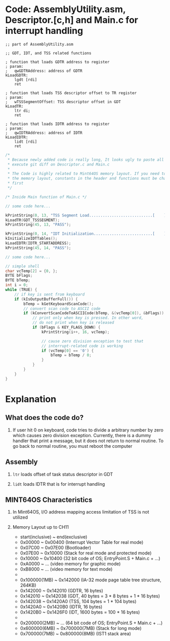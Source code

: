 # Code: AssemblyUtility.asm, Descriptor.[c,h] and Main.c for interrupt handling

```Assembly
;; part of AssemblyUtility.asm

;; GDT, IDT, and TSS related functions

; function that loads GDTR address to register
; param: 
;   qwGDTRAddress: address of GDTR
kLoadGDTR:
    lgdt [rdi]
    ret

; function that loads TSS descriptor offset to TR register
; param:
;   wTSSSegmentOffset: TSS descriptor offset in GDT
kLoadTR:
    ltr di;
    ret

; function that loads IDTR address to register
; param:
;   qwIDTRAddress: address of IDTR
kLoadIDTR:
    lidt [rdi]
    ret
```

```c
/*
 * Because newly added code is really long, It looks ugly to paste all here.
 * execute git diff on Descriptor.c and Main.c
 * 
 * The Code is highly related to Mint64OS memory layout. If you need to change
 * the memory layout, constants in the header and functions must be changed
 * first 
 */
```

```c
/* Inside Main function of Main.c */

// some code here...

kPrintString(0, 13, "TSS Segment Load............................[    ]");
kLoadTR(GDT_TSSSEGMENT);
kPrintString(45, 13, "PASS");

kPrintString(0, 14, "IDT Initialization..........................[    ]");
kInitializeIDTTables();
kLoadIDTR(IDTR_STARTADDRESS);
kPrintString(45, 14, "PASS");

// some code here...

// simple shell
char vcTemp[2] = {0, };
BYTE bFlags;
BYTE bTemp;
int i = 0; 
while (TRUE) {
    // if key is sent from keyboard
    if (kIsOutputBufferFull()) {
        bTemp = kGetKeyboardScanCode();
        // convert scan code to ASCII code
        if (kConvertScanCodeToASCIICode(bTemp, &(vcTemp[0]), &bFlags)) {
            // print only when key is pressed. In other word,
            // do not print when key is released
            if (bFlags & KEY_FLAGS_DOWN) {
                kPrintString(i++, 16, vcTemp);

                // cause zero division exception to test that
                // interrupt-related code is working 
                if (vcTemp[0] == '0') {
                    bTemp = bTemp / 0;
                }
            }
        }
    }
}
```


# Explanation

## What does the code do?

1. If user hit 0 on keyboard, code tries to divide a arbitrary number by zero
which causes zero division exception. Currently, there is a dummy handler that
print a message, but it does not return to normal routine. To go back to normal
routine, you must reboot the computer 

## Assembly

1. `ltr` loads offset of task status descriptor in GDT

2. `lidt` loads IDTR that is for interrupt handling

## MINT64OS Characteristics

1. In Mint64OS, I/O address mapping access limitation of TSS is not utilized

2. Memory Layout up to CH11

    * start(inclusive) ~ end(exclusive)
    * 0x00000  ~ 0x00400  (Interrupt Vector Table for real mode)
    * 0x07C00  ~ 0x07E00  (Bootloader)
    * 0x07E00  ~ 0x10000  (Stack for real mode and protected mode)
    * 0x10000  ~ 0x10400  (32 bit code of OS; EntryPoint.S + Main.c + ...)
    * 0xA0000  ~ ...      (video memory for graphic mode)
    * 0xB8000  ~ ...      (video memory for text mode)
    *
    * 0x100000(1MB) ~ 0x142000 (IA-32 mode page table tree structure, 264KB)
	* 0x142000      ~ 0x142010 (GDTR, 16 bytes)
    * 0x142010      ~ 0x142038 (GDT, 40 bytes = 3 * 8 bytes + 1 * 16 bytes)
    * 0x142038      ~ 0x1420A0 (TSS, 104 bytes = 1 * 104 bytes)
    * 0x1420A0      ~ 0x1420B0 (IDTR, 16 bytes)
    * 0x1420B0      ~ 0x1426F0 (IDT, 1600 bytes = 100 * 16 bytes)
    *
	* 0x200000(2MB) ~ ... (64 bit code of OS; EntryPoint.S + Main.c + ...)
	* 0x600000(6MB) ~ 0x700000(7MB) (Stack for long mode)
    * 0x700000(7MB) ~ 0x800000(8MB) (IST1 stack area)